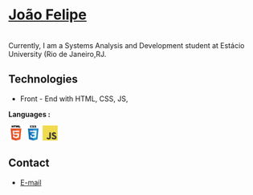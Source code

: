 # <a href="mailto:joaobarreto4763@gmail.com">João Felipe</a> 
 
<br>
Currently, I am a Systems Analysis and Development student at Estácio University (Rio de Janeiro,RJ. 
<br>


## Technologies
- Front - End with HTML, CSS, JS,

**Languages :**  

<code><img height="30" src="https://raw.githubusercontent.com/github/explore/80688e429a7d4ef2fca1e82350fe8e3517d3494d/topics/html/html.png"></code>
<code><img height="30" src="https://raw.githubusercontent.com/github/explore/80688e429a7d4ef2fca1e82350fe8e3517d3494d/topics/css/css.png"></code>
<code><img height="30" src="https://raw.githubusercontent.com/github/explore/80688e429a7d4ef2fca1e82350fe8e3517d3494d/topics/javascript/javascript.png"></code>



##  Contact


- <a href="mailto:joaobarreto4763@gmail.com">E-mail</a>


</div>
 
